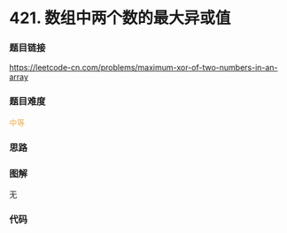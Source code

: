 # 421. 数组中两个数的最大异或值

### 题目链接

https://leetcode-cn.com/problems/maximum-xor-of-two-numbers-in-an-array

### 题目难度

<font color=#F0AD4E>中等</font>

### 思路



### 图解

无

### 代码

```python
```